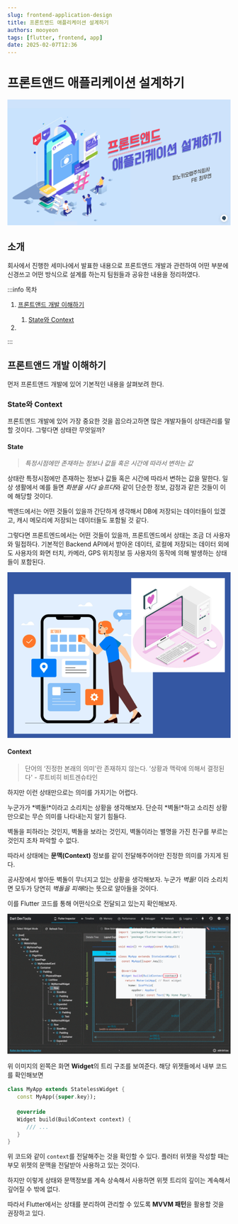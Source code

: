 ```yaml
---
slug: frontend-application-design
title: 프론트앤드 애플리케이션 설계하기
authors: mooyeon
tags: [flutter, frontend, app]
date: 2025-02-07T12:36
---
```


# 프론트앤드 애플리케이션 설계하기

![ppt cover](./images/2025-02-07-frontend-application-design/ppt-cover.png)

## 소개

회사에서 진행한 세미나에서 발표한 내용으로 프론트앤드 개발과 관련하여 어떤 부분에 신경쓰고 어떤 방식으로 설계를 하는지 팀원들과 공유한 내용을 정리하였다.

:::info 목차

1. [프론트앤드 개발 이해하기](#프론트앤드-개발-이해하기)

   1. [State와 Context](#state와-context)

2.

:::

<!--truncate-->

## 프론트앤드 개발 이해하기

먼저 프론트앤드 개발에 있어 기본적인 내용을 살펴보려 한다.

### State와 Context

프론트앤드 개발에 있어 가장 중요한 것을 꼽으라고하면 많은 개발자들이 상태관리를 말할 것이다. 그렇다면 상태란 무엇일까?

#### State

> _특정시점에만 존재하는 정보나 값들 혹은 시간에 따라서 변하는 값_

상태란 특정시점에만 존재하는 정보나 값들 혹은 시간에 따라서 변하는 값을 말한다. 일상 생활에서 예를 들면 _화분을 사다_ *슬프다*와 같이 단순한 정보, 감정과 같은 것들이 이에 해당할 것이다.

백앤드에서는 어떤 것들이 있을까 간단하게 생각해서 DB에 저장되는 데이터들이 있겠고, 캐시 메모리에 저장되는 데이터들도 포함될 것 같다.

그렇다면 프론트엔드에서는 어떤 것들이 있을까, 프론트엔드에서 상태는 조금 더 사용자와 밀접하다. 기본적인 Backend API에서 받아온 데이터, 로컬에 저장되는 데이터 외에도 사용자의 화면 터치, 카메라, GPS 위치정보 등 사용자의 동작에 의해 발생하는 상태들이 포함된다.

![frontend state](./images/2025-02-07-frontend-application-design/frontend-state.png)

#### Context

> 단어의 ‘진정한 본래의 의미'란 존재하지 않는다. ‘상황과 맥락에 의해서 결정된다' - 루트비히 비트겐슈타인

하지만 이런 상태만으로는 의미를 가지기는 어렵다.

누군가가 *벽돌!*이라고 소리치는 상황을 생각해보자. 단순히 *벽돌!*하고 소리친 상황만으로는 무슨 의미를 나타내는지 알기 힘들다.

벽돌을 피하라는 것인지, 벽돌을 보라는 것인지, 벽돌이라는 별명을 가진 친구를 부르는 것인지 조차 파악할 수 없다.

따라서 상태에는 **문맥(Context)** 정보를 같이 전달해주어야만 진정한 의미를 가지게 된다.

공사장에서 쌓아둔 벽돌이 무너지고 있는 상황을 생각해보자. 누군가 _벽돌!_ 이라 소리치면 모두가 당연히 *벽돌을 피해*라는 뜻으로 알아들을 것이다.

이를 Flutter 코드를 통해 어떤식으로 전달되고 있는지 확인해보자.

![flutter context](./images/2025-02-07-frontend-application-design/flutter-context.png)

위 이미지의 왼쪽은 화면 **Widget**의 트리 구조를 보여준다. 해당 위젯들에서 내부 코드를 확인해보면

```dart
class MyApp extends StatelessWidget {
   const MyApp({super.key});

   @override
   Widget build(BuildContext context) {
      /// ...
   }
}
```

위 코드와 같이 `context`를 전달해주는 것을 확인할 수 있다. 플러터 위젯을 작성할 때는 부모 위젯의 문맥을 전달받아 사용하고 있는 것이다.

하지만 이렇게 상태와 문맥정보를 계속 상속해서 사용하면 위젯 트리의 깊이는 계속해서 깊어질 수 밖에 없다.

따라서 Flutter에서는 상태를 분리하여 관리할 수 있도록 **MVVM 패턴**을 활용할 것을 권장하고 있다.
